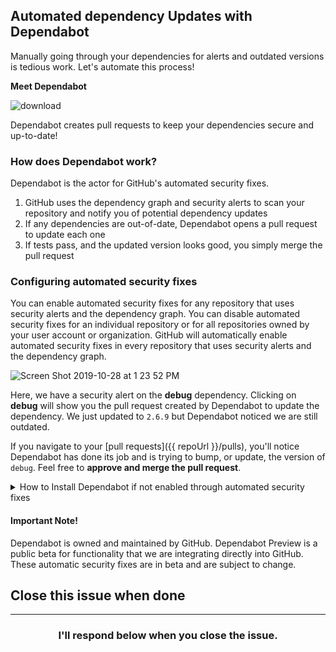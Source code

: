 ## Automated dependency Updates with Dependabot

Manually going through your dependencies for alerts and outdated versions is tedious work. Let's automate this process!

**Meet Dependabot**

![download](https://user-images.githubusercontent.com/6351798/67623352-53f86200-f7e1-11e9-957d-47bb009f030f.png)

Dependabot creates pull requests to keep your dependencies secure and up-to-date!

### How does Dependabot work?

Dependabot is the actor for GitHub's automated security fixes. 

1. GitHub uses the dependency graph and security alerts to scan your repository and notify you of potential dependency updates
1. If any dependencies are out-of-date, Dependabot opens a pull request to update each one
1. If tests pass, and the updated version looks good, you simply merge the pull request

### Configuring automated security fixes

You can enable automated security fixes for any repository that uses security alerts and the dependency graph. You can disable automated security fixes for an individual repository or for all repositories owned by your user account or organization. GitHub will automatically enable automated security fixes in every repository that uses security alerts and the dependency graph.

![Screen Shot 2019-10-28 at 1 23 52 PM](https://user-images.githubusercontent.com/6351798/67711794-5c3ed180-f988-11e9-97ba-41451996a2fb.png)

Here, we have a security alert on the **debug** dependency. Clicking on **debug** will show you the pull request created by Dependabot to update the dependency. We just updated to `2.6.9` but Dependabot noticed we are still outdated.

If you navigate to your [pull requests]({{ repoUrl }}/pulls), you'll notice Dependabot has done its job and is trying to bump, or update, the version of `debug`. Feel free to **approve and merge the pull request**.

<details>
  <summary>How to Install Dependabot if not enabled through automated security fixes</summary>

- Navigate to Dependabot on the [GitHub Marketplace](https://github.com/marketplace/dependabot-preview)
- Click the "Install it for free" button
- Follow on-screen instructions to add Dependabot to your GitHub profile
- When installing Dependabot, choose `Only select repositories` and choose this repository, {{ repoUrl }}
- On `app.dependabot.com`, under `repos you want to add`, select {{ repoUrl }} and click the `Add selected` button
    
</details>

#### Important Note!
Dependabot is owned and maintained by GitHub. Dependabot Preview is a public beta for functionality that we are integrating directly into GitHub. These automatic security fixes are in beta and are subject to change.


## Close this issue when done

<hr>
<h3 align="center">I'll respond below when you close the issue.</h3>

